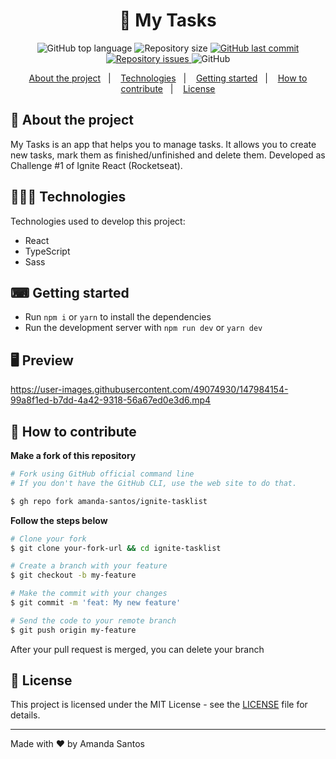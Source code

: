 <h1 align="center">
 📝 My Tasks
</h1>

<p align="center">
  <img alt="GitHub top language" src="https://img.shields.io/github/languages/top/amanda-santos/ignite-tasklist">
  
  <img alt="Repository size" src="https://img.shields.io/github/repo-size/amanda-santos/ignite-tasklist">
  
  <a href="https://github.com/amanda-santos/ignite-tasklist/commits/master">
    <img alt="GitHub last commit" src="https://img.shields.io/github/last-commit/amanda-santos/ignite-tasklist">
  </a>
  
  <a href="https://github.com/amanda-santos/ignite-tasklist/issues">
    <img alt="Repository issues" src="https://img.shields.io/github/issues/amanda-santos/ignite-tasklist">
  </a>
  
  <img alt="GitHub" src="https://img.shields.io/github/license/amanda-santos/ignite-tasklist">
</p>

<p align="center">
  <a href="#-about-the-project">About the project</a>&nbsp;&nbsp;&nbsp;|&nbsp;&nbsp;&nbsp;
  <a href="#-technologies">Technologies</a>&nbsp;&nbsp;&nbsp;|&nbsp;&nbsp;&nbsp;
  <a href="#-getting-started">Getting started</a>&nbsp;&nbsp;&nbsp;|&nbsp;&nbsp;&nbsp;
  <a href="#-how-to-contribute">How to contribute</a>&nbsp;&nbsp;&nbsp;|&nbsp;&nbsp;&nbsp;
  <a href="#-license">License</a>
</p>

## 📝 About the project

<p>My Tasks is an app that helps you to manage tasks. It allows you to create new tasks, mark them as finished/unfinished and delete them. Developed as Challenge #1 of Ignite React (Rocketseat).</p>

## 👩🏻‍💻 Technologies

Technologies used to develop this project:

- React
- TypeScript
- Sass

## ⌨ Getting started

- Run `npm i` or `yarn` to install the dependencies
- Run the development server with `npm run dev` or `yarn dev`

## 🖥 Preview
https://user-images.githubusercontent.com/49074930/147984154-99a8f1ed-b7dd-4a42-9318-56a67ed0e3d6.mp4

## 🤔 How to contribute

**Make a fork of this repository**

```bash
# Fork using GitHub official command line
# If you don't have the GitHub CLI, use the web site to do that.

$ gh repo fork amanda-santos/ignite-tasklist
```

**Follow the steps below**

```bash
# Clone your fork
$ git clone your-fork-url && cd ignite-tasklist

# Create a branch with your feature
$ git checkout -b my-feature

# Make the commit with your changes
$ git commit -m 'feat: My new feature'

# Send the code to your remote branch
$ git push origin my-feature
```

After your pull request is merged, you can delete your branch

## 📝 License

This project is licensed under the MIT License - see the [LICENSE](LICENSE) file for details.

---

Made with ❤ by Amanda Santos <br />
